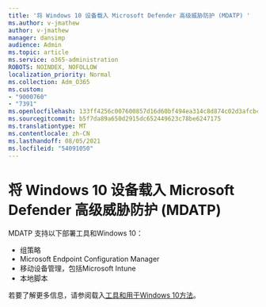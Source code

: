 ```yaml
---
title: '将 Windows 10 设备载入 Microsoft Defender 高级威胁防护 (MDATP) '
ms.author: v-jmathew
author: v-jmathew
manager: dansimp
audience: Admin
ms.topic: article
ms.service: o365-administration
ROBOTS: NOINDEX, NOFOLLOW
localization_priority: Normal
ms.collection: Adm_O365
ms.custom:
- "9000760"
- "7391"
ms.openlocfilehash: 133ff4256c007600857d16d60bf494ea314c8d874c02d3afcbc3ff1a29b9c802
ms.sourcegitcommit: b5f7da89a650d2915dc652449623c78be6247175
ms.translationtype: MT
ms.contentlocale: zh-CN
ms.lasthandoff: 08/05/2021
ms.locfileid: "54091050"
---
```

# <a name="onboard-a-windows-10-device-to-microsoft-defender-advanced-threat-protection-mdatp"></a>将 Windows 10 设备载入 Microsoft Defender 高级威胁防护 (MDATP) 

MDATP 支持以下部署工具和Windows 10：

- 组策略
- Microsoft Endpoint Configuration Manager
- 移动设备管理，包括Microsoft Intune
- 本地脚本

若要了解更多信息，请参阅载入[工具和用于Windows 10方法](https://go.microsoft.com/fwlink/?linkid=2143460)。
